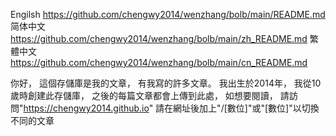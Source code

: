 Engilsh https://github.com/chengwy2014/wenzhang/bolb/main/README.md
简体中文 https://github.com/chengwy2014/wenzhang/bolb/main/zh_README.md
繁體中文 https://github.com/chengwy2014/wenzhang/bolb/main/cn_README.md


你好，
這個存儲庫是我的文章，
有我寫的許多文章。
我出生於2014年，
我從10歲時創建此存儲庫，
之後的每篇文章都會上傳到此處，
如想要閱讀，
請訪問"https://chengwy2014.github.io"
請在網址後加上"/[數位]"或"[數位]"以切換不同的文章
